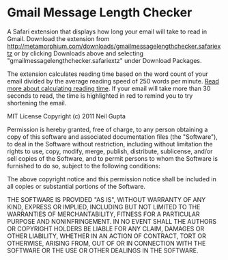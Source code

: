 Gmail Message Length Checker
============================

A Safari extension that displays how long your email will take to read in Gmail. Download the extension from http://metamorphium.com/downloads/gmailmessagelengthchecker.safariextz or by clicking Downloads above and selecting "gmailmessagelengthchecker.safariextz" under Download Packages.

The extension calculates reading time based on the word count of your email divided by the average reading speed of 250 words per minute. [Read more about calculating reading time](http://www.leancrew.com/all-this/2011/06/reading-time-in-textmate/). If your email will take more than 30 seconds to read, the time is highlighted in red to remind you to try shortening the email.

MIT License
Copyright (c) 2011 Neil Gupta

Permission is hereby granted, free of charge, to any person obtaining a copy of this software and associated documentation files (the "Software"), to deal in the Software without restriction, including without limitation the rights to use, copy, modify, merge, publish, distribute, sublicense, and/or sell copies of the Software, and to permit persons to whom the Software is furnished to do so, subject to the following conditions:

The above copyright notice and this permission notice shall be included in all copies or substantial portions of the Software.

THE SOFTWARE IS PROVIDED "AS IS", WITHOUT WARRANTY OF ANY KIND, EXPRESS OR IMPLIED, INCLUDING BUT NOT LIMITED TO THE WARRANTIES OF MERCHANTABILITY, FITNESS FOR A PARTICULAR PURPOSE AND NONINFRINGEMENT. IN NO EVENT SHALL THE AUTHORS OR COPYRIGHT HOLDERS BE LIABLE FOR ANY CLAIM, DAMAGES OR OTHER LIABILITY, WHETHER IN AN ACTION OF CONTRACT, TORT OR OTHERWISE, ARISING FROM, OUT OF OR IN CONNECTION WITH THE SOFTWARE OR THE USE OR OTHER DEALINGS IN THE SOFTWARE.